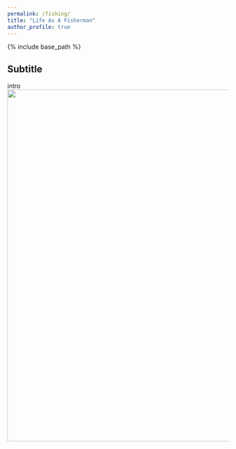 ```yaml
---
permalink: /fishing/
title: "Life As A Fisherman"
author_profile: true
---
```


{% include base_path %}

## Subtitle
intro
<br/><img src="/figures/fishing_icon.jpeg" width="800"/>
